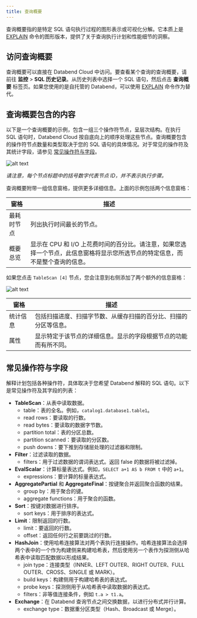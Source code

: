 ```yaml
---
title: 查询概要
---
```


查询概要指的是特定 SQL 语句执行过程的图形表示或可视化分解。它本质上是 [EXPLAIN](/sql/sql-commands/explain-cmds/explain) 命令的图形版本，提供了关于查询执行计划和性能细节的洞察。

## 访问查询概要

查询概要可以直接在 Databend Cloud 中访问。要查看某个查询的查询概要，请前往 **监控** > **SQL 历史记录**。从历史列表中选择一个 SQL 语句，然后点击 **查询概要** 标签页。如果您使用的是自托管的 Databend，可以使用 [EXPLAIN](/sql/sql-commands/explain-cmds/explain) 命令作为替代。

## 查询概要包含的内容

以下是一个查询概要的示例，包含一组三个操作符节点，呈层次结构。在执行 SQL 语句时，Databend Cloud 按自底向上的顺序处理这些节点。查询概要包含的操作符节点数量和类型取决于您的 SQL 语句的具体情况。对于常见的操作符及其统计字段，请参见 [常见操作符与字段](#常见操作符与字段)。

![alt text](/img/cloud/query-profile-1.png)

*请注意，每个节点标题中的括号数字代表节点 ID，并不表示执行步骤。*

查询概要附带一组信息窗格，提供更多详细信息。上面的示例包括两个信息窗格：

| 窗格                 | 描述                                                                                                                                                                                            |
| -------------------- | ------------------------------------------------------------------------------------------------------------------------------------------------------------------------------------------------------ |
| 最耗时节点           | 列出执行时间最长的节点。                                                                                                                                                                              |
| 概要总览             | 显示在 CPU 和 I/O 上花费时间的百分比。请注意，如果您选择一个节点，此信息窗格将显示您所选节点的特定信息，而不是整个查询的信息。 |

如果您点击 `TableScan [4]` 节点，您会注意到右侧添加了两个额外的信息窗格：

![alt text](/img/cloud/query-profile-2.png)

| 窗格       | 描述                                                                                                        |
| ---------- | ------------------------------------------------------------------------------------------------------------------ |
| 统计信息   | 包括扫描进度、扫描字节数、从缓存扫描的百分比、扫描的分区等信息。 |
| 属性       | 显示特定于该节点的详细信息。显示的字段根据节点的功能而有所不同。               |

## 常见操作符与字段

解释计划包括各种操作符，具体取决于您希望 Databend 解释的 SQL 语句。以下是常见操作符及其字段的列表：

* **TableScan**：从表中读取数据。
    - table：表的全名。例如，`catalog1.database1.table1`。
    - read rows：要读取的行数。
    - read bytes：要读取的数据字节数。
    - partition total：表的分区总数。
    - partition scanned：要读取的分区数。
    - push downs：要下推到存储层处理的过滤器和限制。
* **Filter**：过滤读取的数据。
    - filters：用于过滤数据的谓词表达式。返回 false 的数据将被过滤掉。
* **EvalScalar**：计算标量表达式。例如，`SELECT a+1 AS b FROM t` 中的 `a+1`。
    - expressions：要计算的标量表达式。
* **AggregatePartial** 和 **AggregateFinal**：按键聚合并返回聚合函数的结果。
    - group by：用于聚合的键。
    - aggregate functions：用于聚合的函数。
* **Sort**：按键对数据进行排序。
    - sort keys：用于排序的表达式。
* **Limit**：限制返回的行数。
    - limit：要返回的行数。
    - offset：返回任何行之前要跳过的行数。
* **HashJoin**：使用哈希连接算法对两个表执行连接操作。哈希连接算法会选择两个表中的一个作为构建侧来构建哈希表，然后使用另一个表作为探测侧从哈希表中读取匹配数据以形成结果。
    - join type：连接类型（INNER、LEFT OUTER、RIGHT OUTER、FULL OUTER、CROSS、SINGLE 或 MARK）。
    - build keys：构建侧用于构建哈希表的表达式。
    - probe keys：探测侧用于从哈希表中读取数据的表达式。
    - filters：非等值连接条件，例如 `t.a > t1.a`。
* **Exchange**：在 Databend 查询节点之间交换数据，以进行分布式并行计算。
    - exchange type：数据重分区类型（Hash、Broadcast 或 Merge）。